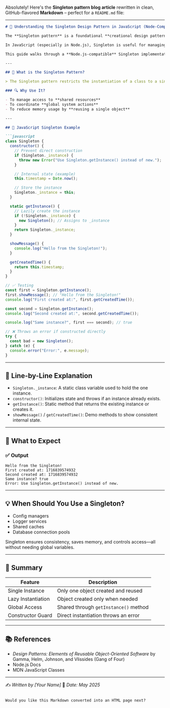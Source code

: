 Absolutely! Here's the **Singleton pattern blog article** rewritten in clean, GitHub-flavored **Markdown** – perfect for a `README.md` file:

---

````markdown
# 🧠 Understanding the Singleton Design Pattern in JavaScript (Node-Compatible)

The **Singleton pattern** is a foundational **creational design pattern**. It ensures that a class has **only one instance** and provides a **global point of access** to that instance.

In JavaScript (especially in Node.js), Singleton is useful for managing shared resources such as database connections, config managers, or logging utilities.

This guide walks through a **Node.js-compatible** Singleton implementation using ES6 syntax (without class fields).

---

## 🎯 What is the Singleton Pattern?

> The Singleton pattern restricts the instantiation of a class to a single object and provides a global access point to it.

### 🔍 Why Use It?

- To manage access to **shared resources**
- To coordinate **global system actions**
- To reduce memory usage by **reusing a single object**

---

## 🧱 JavaScript Singleton Example

```javascript
class Singleton {
  constructor() {
    // Prevent direct construction
    if (Singleton._instance) {
      throw new Error("Use Singleton.getInstance() instead of new.");
    }

    // Internal state (example)
    this.timestamp = Date.now();

    // Store the instance
    Singleton._instance = this;
  }

  static getInstance() {
    // Lazily create the instance
    if (!Singleton._instance) {
      new Singleton(); // Assigns to _instance
    }
    return Singleton._instance;
  }

  showMessage() {
    console.log("Hello from the Singleton!");
  }

  getCreatedTime() {
    return this.timestamp;
  }
}

// ✅ Testing
const first = Singleton.getInstance();
first.showMessage(); // "Hello from the Singleton!"
console.log("First created at:", first.getCreatedTime());

const second = Singleton.getInstance();
console.log("Second created at:", second.getCreatedTime());

console.log("Same instance?", first === second); // true

// ❌ Throws an error if constructed directly
try {
  const bad = new Singleton();
} catch (e) {
  console.error("Error:", e.message);
}
````

---

## 🧠 Line-by-Line Explanation

* `Singleton._instance`: A static class variable used to hold the one instance.
* `constructor()`: Initializes state and throws if an instance already exists.
* `getInstance()`: Static method that returns the existing instance or creates it.
* `showMessage()` / `getCreatedTime()`: Demo methods to show consistent internal state.

---

## 🧪 What to Expect

### ✅ Output

```
Hello from the Singleton!
First created at: 1716839574932
Second created at: 1716839574932
Same instance? true
Error: Use Singleton.getInstance() instead of new.
```

---

## 💡 When Should You Use a Singleton?

* Config managers
* Logger services
* Shared caches
* Database connection pools

Singleton ensures consistency, saves memory, and controls access—all without needing global variables.

---

## 📌 Summary

| Feature            | Description                           |
| ------------------ | ------------------------------------- |
| Single Instance    | Only one object created and reused    |
| Lazy Instantiation | Object created only when needed       |
| Global Access      | Shared through `getInstance()` method |
| Constructor Guard  | Direct instantiation throws an error  |

---

## 📚 References

* *Design Patterns: Elements of Reusable Object-Oriented Software* by Gamma, Helm, Johnson, and Vlissides (Gang of Four)
* Node.js Docs
* MDN JavaScript Classes

---

✍️ *Written by \[Your Name]*
📅 *Date: May 2025*

```

Would you like this Markdown converted into an HTML page next?
```

